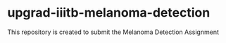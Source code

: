 # upgrad-iiitb-melanoma-detection
This repository is created to submit the Melanoma Detection Assignment
